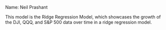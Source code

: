 Name: Neil Prashant

This model is the Ridge Regression Model, which showcases the growth of the DJI, QQQ, and S&P 500 data over time in a ridge regression model. 
